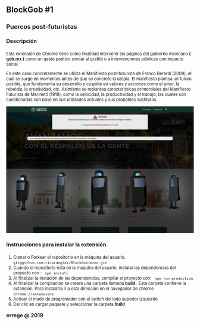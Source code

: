 <h2> BlockGob #1 </h2>
<h3>Puercos post-futuristas</h3>
<section>
  <h4>Descripción</h4>
  <div style='font-size:.8em;'>  
    <p>
    Esta extensión de Chrome tiene como finalidad intervenir las páginas del gobierno mexicano <b>( gob.mx )</b> como un gesto poético similar al grafitti o a intervenciones públicas con impacto social.
    </p>
    <p>
    En este caso concretamente se utiliza el Manifiesto post-futurista de Franco Berardi (2009), el cuál se surge en momentos antes de que se concrete la utópia. El manifiesto plantea un futuro posible, que fundamenta su desarrollo y cúspide en valores y acciones como el amor, la rebeldía, la creatividad, etc. Asimísmo se replantea caractéristicas primordiales del Manifiesto Futurista de Marinetti (1919), como la velocidad, la productividad y el trabajo, las cuales son cuestionadas con base en sus utilidades actuales y sus probables sustitutos. 
    </p>
    <img src='./src/images/www.gob.mx_ (2).png' style="max-height:'150px' width:auto;">
  </div>
</section>
<section>
  <h4>Instrucciones para instalar la extensión.</h4>
  <div style='font-size:.8em;'>
    <ol>
      <li>
      Clonar o Forkear el repositorio en la máquina del usuario. 
      <code> git@github.com:ricardoglez/BlockGobierno.git </code>
      </li>
      <li>
      Cuando el repositorio esta en la maquina del usuario, instalar las dependencias del proyecto con :
      <code> npm install </code>
      </li>
      <li>
        Al finalizar la instación de las dependencias, compilar el proyecto con:
        <code> npm run production </code>
      </li>
      <li>
        Al finalizar la compilación se creará una carpeta llamada <strong> build </strong>. Esta carpeta contiene la extensión. Para instalarla ir a 
        esta dirección en el navegador de chrome <code> chrome://extensions </code> 
      </li>
      <li>
        Activar el modo de programador con el switch del lado superior izquierdo   
      </li>
      <li>
        Dar clic en cargar paquete y seleccionar la carpeta <strong> build </strong>
      </li>
    </ol>
  </div>
</section>



<strong>errege @ 2019 </strong>
